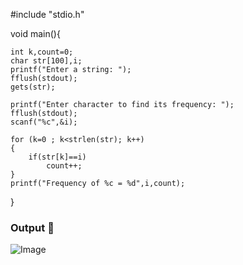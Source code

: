 #include "stdio.h"

void main(){

	int k,count=0;
	char str[100],i;
	printf("Enter a string: ");
	fflush(stdout);
	gets(str);

	printf("Enter character to find its frequency: ");
	fflush(stdout);
	scanf("%c",&i);

	for (k=0 ; k<strlen(str); k++)
	{
		if(str[k]==i)
			count++;
	}
	printf("Frequency of %c = %d",i,count);

}

### Output 🎥

![Image](https://github.com/user-attachments/assets/a70adb81-7c83-4a50-b262-dace9b81f425)
